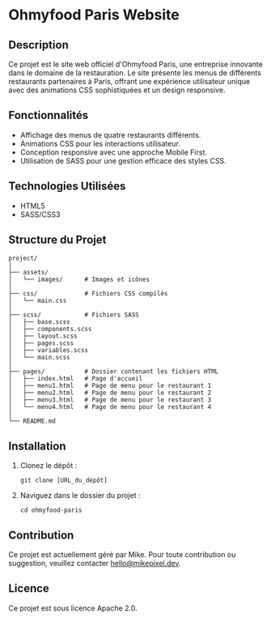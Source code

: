 # Ohmyfood Paris Website

## Description

Ce projet est le site web officiel d'Ohmyfood Paris, une entreprise innovante dans le domaine de la restauration. Le site présente les menus de différents restaurants partenaires à Paris, offrant une expérience utilisateur unique avec des animations CSS sophistiquées et un design responsive.

## Fonctionnalités

- Affichage des menus de quatre restaurants différents.
- Animations CSS pour les interactions utilisateur.
- Conception responsive avec une approche Mobile First.
- Utilisation de SASS pour une gestion efficace des styles CSS.

## Technologies Utilisées

- HTML5
- SASS/CSS3

## Structure du Projet

```
project/
│
├── assets/
│   └── images/      # Images et icônes
│
├── css/             # Fichiers CSS compilés
│   └── main.css
│
├── scss/            # Fichiers SASS
│   ├── base.scss
│   ├── components.scss
│   ├── layout.scss
│   ├── pages.scss
│   ├── variables.scss
│   └── main.scss
│
├── pages/           # Dossier contenant les fichiers HTML
│   ├── index.html   # Page d'accueil
│   ├── menu1.html   # Page de menu pour le restaurant 1
│   ├── menu2.html   # Page de menu pour le restaurant 2
│   ├── menu3.html   # Page de menu pour le restaurant 3
│   └── menu4.html   # Page de menu pour le restaurant 4
│
└── README.md
```

## Installation

1. Clonez le dépôt :
   ```
   git clone [URL_du_dépôt]
   ```
2. Naviguez dans le dossier du projet :
   ```
   cd ohmyfood-paris
   ```

## Contribution

Ce projet est actuellement géré par Mike. Pour toute contribution ou suggestion, veuillez contacter hello@mikepixel.dev.

## Licence

Ce projet est sous licence Apache 2.0.

